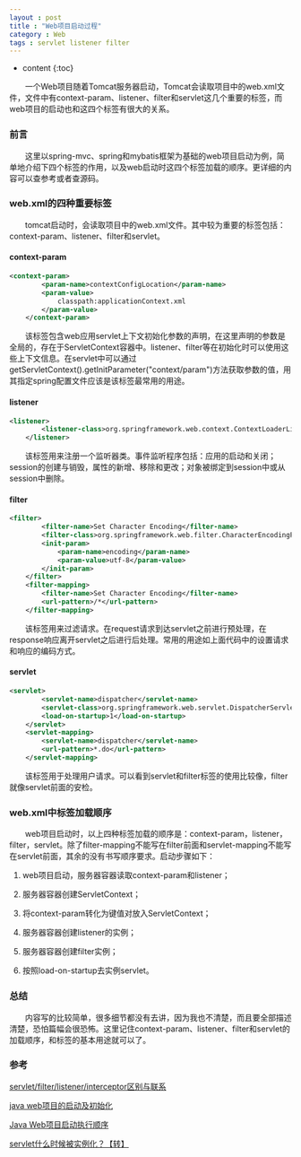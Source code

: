 ```yaml
---
layout : post
title : "Web项目启动过程"
category : Web
tags : servlet listener filter
---
```

* content
{:toc}

　　一个Web项目随着Tomcat服务器启动，Tomcat会读取项目中的web.xml文件，文件中有context-param、listener、filter和servlet这几个重要的标签，而web项目的启动也和这四个标签有很大的关系。




### 前言

　　这里以spring-mvc、spring和mybatis框架为基础的web项目启动为例，简单地介绍下四个标签的作用，以及web启动时这四个标签加载的顺序。更详细的内容可以查参考或者查源码。

### web.xml的四种重要标签

　　tomcat启动时，会读取项目中的web.xml文件。其中较为重要的标签包括：context-param、listener、filter和servlet。

#### context-param

```xml
<context-param>
		<param-name>contextConfigLocation</param-name>
		<param-value>
			classpath:applicationContext.xml
		</param-value>
	</context-param>
```

　　该标签包含web应用servlet上下文初始化参数的声明，在这里声明的参数是全局的，存在于ServletContext容器中。listener、filter等在初始化时可以使用这些上下文信息。在servlet中可以通过getServletContext().getInitParameter("context/param")方法获取参数的值，用其指定spring配置文件应该是该标签最常用的用途。

#### listener

```xml
<listener>
		<listener-class>org.springframework.web.context.ContextLoaderListener</listener-class>
	</listener>
```

　　该标签用来注册一个监听器类。事件监听程序包括：应用的启动和关闭；session的创建与销毁，属性的新增、移除和更改；对象被绑定到session中或从session中删除。

#### filter

```xml
<filter>
		<filter-name>Set Character Encoding</filter-name>
		<filter-class>org.springframework.web.filter.CharacterEncodingFilter</filter-class>
		<init-param>
			<param-name>encoding</param-name>
			<param-value>utf-8</param-value>
		</init-param>
	</filter>	
	<filter-mapping>
	    <filter-name>Set Character Encoding</filter-name>
	    <url-pattern>/*</url-pattern>
  	</filter-mapping>
```

　　该标签用来过滤请求。在request请求到达servlet之前进行预处理，在response响应离开servlet之后进行后处理。常用的用途如上面代码中的设置请求和响应的编码方式。

#### servlet

```xml
<servlet>
		<servlet-name>dispatcher</servlet-name>
		<servlet-class>org.springframework.web.servlet.DispatcherServlet</servlet-class>
		<load-on-startup>1</load-on-startup>
	</servlet>
	<servlet-mapping>
		<servlet-name>dispatcher</servlet-name>
		<url-pattern>*.do</url-pattern>
	</servlet-mapping>
```

　　该标签用于处理用户请求。可以看到servlet和filter标签的使用比较像，filter就像servlet前面的安检。

### web.xml中标签加载顺序

　　web项目启动时，以上四种标签加载的顺序是：context-param，listener，filter，servlet。除了filter-mapping不能写在filter前面和servlet-mapping不能写在servlet前面，其余的没有书写顺序要求。启动步骤如下：

1. web项目启动，服务器容器读取context-param和listener；

2. 服务器容器创建ServletContext；

3. 将context-param转化为键值对放入ServletContext；

4. 服务器容器创建listener的实例；

5. 服务器容器创建filter实例；

6. 按照load-on-startup去实例servlet。

### 总结

　　内容写的比较简单，很多细节都没有去讲，因为我也不清楚，而且要全部描述清楚，恐怕篇幅会很恐怖。这里记住context-param、listener、filter和servlet的加载顺序，和标签的基本用途就可以了。

### 参考

[servlet/filter/listener/interceptor区别与联系](http://www.cnblogs.com/doit8791/p/4209442.html)

[java web项目的启动及初始化](http://www.cnblogs.com/lookdown/p/5170866.html)

[Java Web项目启动执行顺序](http://blog.csdn.net/qq_20805103/article/details/77851996)

[servlet什么时候被实例化？【转】](http://www.cnblogs.com/disneyland/p/4692339.html)